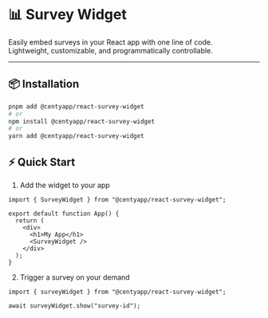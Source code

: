 # 📊 Survey Widget

Easily embed surveys in your React app with one line of code.  
Lightweight, customizable, and programmatically controllable.

---

## 📦 Installation

```bash
pnpm add @centyapp/react-survey-widget
# or
npm install @centyapp/react-survey-widget
# or
yarn add @centyapp/react-survey-widget
```

## ⚡ Quick Start

1. Add the widget to your app

```tsx
import { SurveyWidget } from "@centyapp/react-survey-widget";

export default function App() {
  return (
    <div>
      <h1>My App</h1>
      <SurveyWidget />
    </div>
  );
}
```

2. Trigger a survey on your demand

```tsx
import { surveyWidget } from "@centyapp/react-survey-widget";

await surveyWidget.show("survey-id");
```
